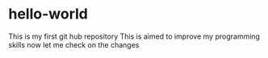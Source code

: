 # hello-world
This is my first git hub repository
This is aimed to improve my programming skills
now let me check on the changes
